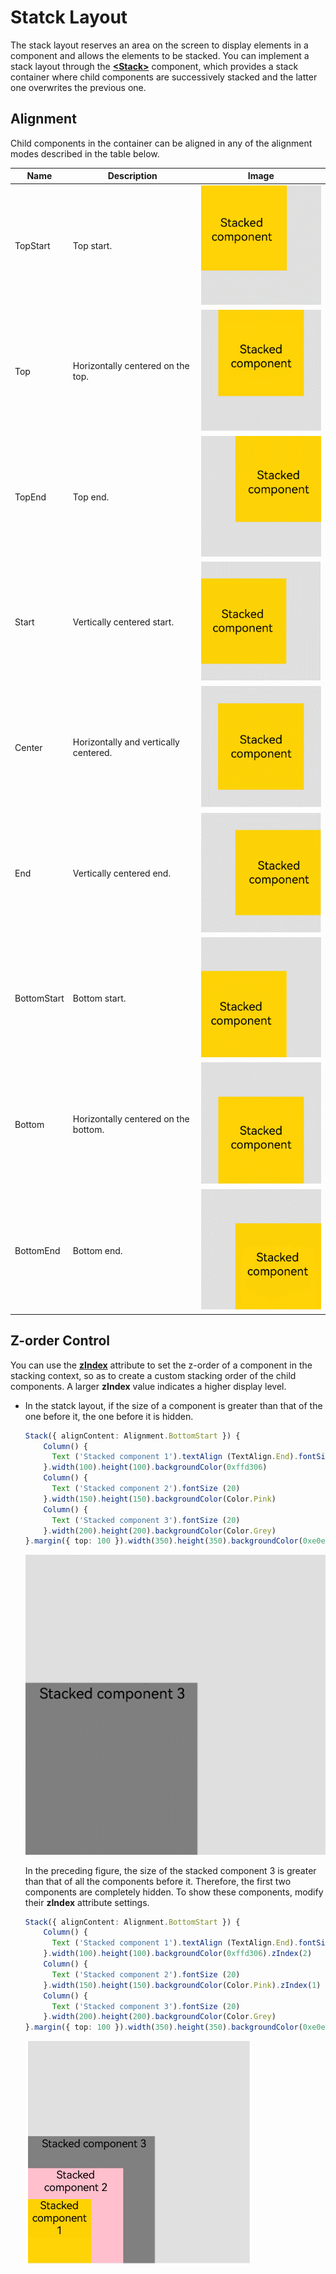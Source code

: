 # Statck Layout

The stack layout reserves an area on the screen to display elements in a component and allows the elements to be stacked.
You can implement a stack layout through the **[\<Stack>](../reference/arkui-ts/ts-container-stack.md)** component, which provides a stack container where child components are successively stacked and the latter one overwrites the previous one.

## Alignment

Child components in the container can be aligned in any of the alignment modes described in the table below.

|Name|    Description| Image|
|---|---|---|
|TopStart|    Top start.|![](figures/stacktopstart.png)|
|Top    |Horizontally centered on the top.|![](figures/stacktop.png)|
|TopEnd|    Top end.|![](figures/stacktopend.png)|
|Start|    Vertically centered start.|![](figures/stackstart.png)|
|Center|    Horizontally and vertically centered.|![](figures/stackcenter.png)|
|End|    Vertically centered end.|![](figures/stackend.png)|
|BottomStart    |Bottom start.|![](figures/stackbottomstart.png)|
|Bottom|    Horizontally centered on the bottom.|![](figures/stackbottom.png)|
|BottomEnd|    Bottom end.|![](figures/stackbottomend.png)|

## Z-order Control

You can use the **[zIndex](../reference/arkui-ts/ts-universal-attributes-z-order.md)** attribute to set the z-order of a component in the stacking context,
so as to create a custom stacking order of the child components. A larger **zIndex** value indicates a higher display level.

- In the statck layout, if the size of a component is greater than that of the one before it, the one before it is hidden.

    ```ts
    Stack({ alignContent: Alignment.BottomStart }) {
        Column() {
          Text ('Stacked component 1').textAlign (TextAlign.End).fontSize (20)
        }.width(100).height(100).backgroundColor(0xffd306)
        Column() {
          Text ('Stacked component 2').fontSize (20)
        }.width(150).height(150).backgroundColor(Color.Pink)
        Column() {
          Text ('Stacked component 3').fontSize (20)
        }.width(200).height(200).backgroundColor(Color.Grey)
    }.margin({ top: 100 }).width(350).height(350).backgroundColor(0xe0e0e0)
    ```

  ![](figures/stack2.png)

  In the preceding figure, the size of the stacked component 3 is greater than that of all the components before it. Therefore, the first two components are completely hidden. To show these components, modify their **zIndex** attribute settings.

    ```ts
    Stack({ alignContent: Alignment.BottomStart }) {
        Column() {
          Text ('Stacked component 1').textAlign (TextAlign.End).fontSize (20)
        }.width(100).height(100).backgroundColor(0xffd306).zIndex(2)
        Column() {
          Text ('Stacked component 2').fontSize (20)
        }.width(150).height(150).backgroundColor(Color.Pink).zIndex(1)
        Column() {
          Text ('Stacked component 3').fontSize (20)
        }.width(200).height(200).backgroundColor(Color.Grey)
    }.margin({ top: 100 }).width(350).height(350).backgroundColor(0xe0e0e0)
    ```
  
    ![](figures/stack1.png)
